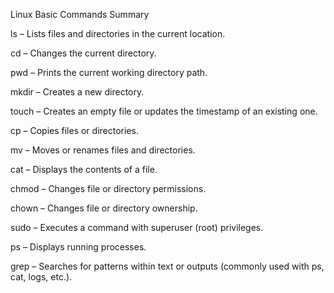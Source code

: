 Linux Basic Commands Summary

ls – Lists files and directories in the current location.

cd – Changes the current directory.

pwd – Prints the current working directory path.

mkdir – Creates a new directory.

touch – Creates an empty file or updates the timestamp of an existing one.

cp – Copies files or directories.

mv – Moves or renames files and directories.

cat – Displays the contents of a file.

chmod – Changes file or directory permissions.

chown – Changes file or directory ownership.

sudo – Executes a command with superuser (root) privileges.

ps – Displays running processes.

grep – Searches for patterns within text or outputs (commonly used with ps, cat, logs, etc.).

